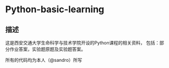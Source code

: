 # Python-basic-learning

## 描述

这是西安交通大学生命科学与技术学院开设的Python课程的相关资料，
包括：部分作业答案，实验题原题及实验题答案。

所有的代码均为本人（@sandro）所写


